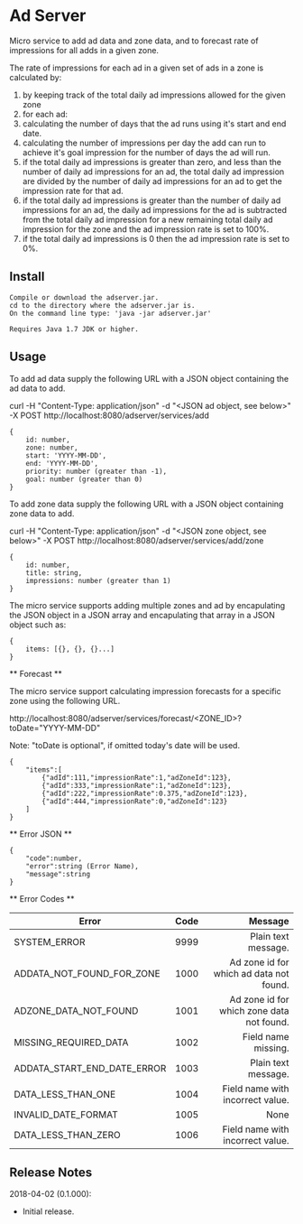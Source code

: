 # Ad Server

Micro service to add ad data and zone data, and to forecast rate of impressions for all adds in a given zone. 

The rate of impressions for each ad in a given set of ads in a zone is calculated by:


1. by keeping track of the total daily ad impressions allowed for the given zone
2. for each ad:
  1. calculating the number of days that the ad runs using it's start and end date.
  2. calculating the number of impressions per day the add can run to achieve it's goal impression for the number of days the ad will run.
  3. if the total daily ad impressions is greater than zero, and less than the number of daily ad impressions for an ad, the total daily ad impression are divided by the number of daily ad impressions for an ad to get the impression rate for that ad.
  4. if the total daily ad impressions is greater than the number of daily ad impressions for an ad, the daily ad impressions for the ad is subtracted from the total daily ad impression for a new remaining total daily ad impression for the zone and the ad impression rate is set to 100%.
  5. if the total daily ad impressions is 0 then the ad impression rate is set to 0%.


## Install

```
Compile or download the adserver.jar.
cd to the directory where the adserver.jar is.
On the command line type: 'java -jar adserver.jar'

Requires Java 1.7 JDK or higher.
```

## Usage

To add ad data supply the following URL with a JSON object containing the ad data to add. 

curl -H "Content-Type: application/json" -d "<JSON ad object, see below>" -X POST http://localhost:8080/adserver/services/add

```
{ 
	id: number, 
	zone: number, 
	start: 'YYYY-MM-DD', 
	end: 'YYYY-MM-DD', 
	priority: number (greater than -1), 
	goal: number (greater than 0) 
}
```

To add zone data supply the following URL with a JSON object containing zone data to add.

curl -H "Content-Type: application/json" -d "<JSON zone object, see below>" -X POST http://localhost:8080/adserver/services/add/zone

```
{ 
	id: number, 
	title: string, 
	impressions: number (greater than 1) 
}
```

The micro service supports adding multiple zones and ad by encapulating the JSON object in a JSON array and encapulating that array in a JSON object such as:

```
{ 
	items: [{}, {}, {}...]
}
```

** Forecast ** 

The micro service support calculating impression forecasts for a specific zone using the following URL.

http://localhost:8080/adserver/services/forecast/<ZONE_ID>?toDate="YYYY-MM-DD"

Note: "toDate is optional", if omitted today's date will be used.

```
{
	"items":[
		{"adId":111,"impressionRate":1,"adZoneId":123},
		{"adId":333,"impressionRate":1,"adZoneId":123},
		{"adId":222,"impressionRate":0.375,"adZoneId":123},
		{"adId":444,"impressionRate":0,"adZoneId":123}
	]
}
```

** Error JSON **

```
{
	"code":number,
	"error":string (Error Name),
	"message":string
}
```

** Error Codes **

| Error         | Code          | Message                                              |
| ------------- |:-------------:| ----------------------------------------------------:|
| SYSTEM_ERROR                  | 9999   | Plain text message.                         |
| ADDATA_NOT_FOUND_FOR_ZONE     | 1000   | Ad zone id for which ad data not found.     |
| ADZONE_DATA_NOT_FOUND         | 1001   | Ad zone id for which zone data not found.   |
| MISSING_REQUIRED_DATA         | 1002   | Field name missing.                         |
| ADDATA_START_END_DATE_ERROR   | 1003   | Plain text message.                         |
| DATA_LESS_THAN_ONE            | 1004   | Field name with incorrect value.            |
| INVALID_DATE_FORMAT           | 1005   | None                                        |
| DATA_LESS_THAN_ZERO           | 1006   | Field name with incorrect value.            |


## Release Notes

2018-04-02 (0.1.000):

* Initial release.
